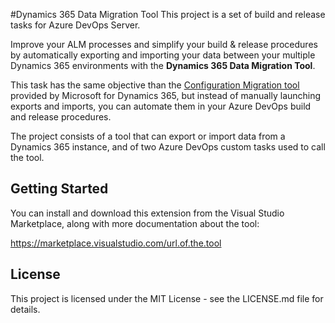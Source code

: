 #Dynamics 365 Data Migration Tool
This project is a set of build and release tasks for Azure DevOps Server.

Improve your ALM processes and simplify your build & release procedures by automatically exporting and importing your data between your multiple Dynamics 365 environments with the **Dynamics 365 Data Migration Tool**. 

This task has the same objective than the [Configuration Migration tool](https://docs.microsoft.com/en-us/dynamics365/customer-engagement/admin/manage-configuration-data) provided by Microsoft for Dynamics 365, but instead of manually launching exports and imports, you can automate them in your Azure DevOps build and release procedures.   

The project consists of a tool that can export or import data from a Dynamics 365 instance, and of two Azure DevOps custom tasks used to call the tool.

## Getting Started
You can install and download this extension from the Visual Studio Marketplace, along with more documentation about the tool:

https://marketplace.visualstudio.com/url.of.the.tool

## License
This project is licensed under the MIT License - see the LICENSE.md file for details.

